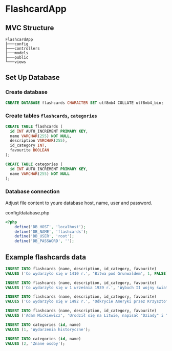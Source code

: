 # FlashcardApp

## MVC Structure

```
FlashcardApp
├───config
├───controllers
├───models
├───public
└───views
```

## Set Up Database

### Create database

```sql
CREATE DATABASE flashcards CHARACTER SET utf8mb4 COLLATE utf8mb4_bin;
```

### Create tables `flashcards`, `categories`

```sql
CREATE TABLE flashcards (
  id INT AUTO_INCREMENT PRIMARY KEY,
  name VARCHAR(255) NOT NULL,
  description VARCHAR(255),
  id_category INT,
  favourite BOOLEAN
);

CREATE TABLE categories (
  id INT AUTO_INCREMENT PRIMARY KEY,
  name VARCHAR(255) NOT NULL
);

```

### Database connection

Adjust file content to youre database host, name, user and password. 

config/database.php

```php
<?php
    define('DB_HOST', 'localhost');
    define('DB_NAME', 'flashcards');
    define('DB_USER', 'root');
    define('DB_PASSWORD', '');
```

## Example flashcards data

```sql
INSERT INTO flashcards (name, description, id_category, favourite)
VALUES ('Co wydarzyło się w 1410 r.', 'Bitwa pod Grunwaldem', 1, FALSE);

INSERT INTO flashcards (name, description, id_category, favourite)
VALUES ('Co wydarzyło się w 1 września 1939 r.', 'Wybuch II wojny światowej', 1, FALSE);

INSERT INTO flashcards (name, description, id_category, favourite)
VALUES ('Co wydarzyło się w 1492 r.', 'Odkrycie Ameryki przez Krzysztofa Kolumba', 1, TRUE);

INSERT INTO flashcards (name, description, id_category, favourite)
VALUES ('Adam Mickiewicz', 'Urodził się na Litwie, napisał "Dziady" i "Pana Tadeusza"', 2, TRUE);

INSERT INTO categories (id, name)
VALUES (1, 'Wydarzenia historyczne');

INSERT INTO categories (id, name)
VALUES (2, 'Znane osoby');
```